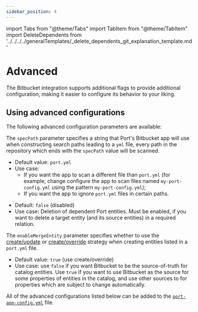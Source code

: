 ```yaml
---
sidebar_position: 4
---
```


import Tabs from "@theme/Tabs"
import TabItem from "@theme/TabItem"
import DeleteDependents from '../../../../generalTemplates/\_delete_dependents_git_explanation_template.md'

# Advanced

The Bitbucket integration supports additional flags to provide additional configuration, making it easier to configure its behavior to your liking.

## Using advanced configurations

The following advanced configuration parameters are available:

<Tabs groupId="config" queryString="parameter">

<TabItem label="Spec path" value="specPath">

The `specPath` parameter specifies a string that Port's Bitbucket app will use when constructing search paths leading to a `yml` file, every path in the repository which ends with the `specPath` value will be scanned.

- Default value: `port.yml`
- Use case:
  - If you want the app to scan a different file than `port.yml` (for example, change configure the app to scan files named `my-port-config.yml` using the pattern `my-port-config.yml`);
  - If you want the app to ignore `port.yml` files in certain paths.

</TabItem>

<TabItem label="Delete dependent entities" value="deleteDependent">

<DeleteDependents/>

- Default: `false` (disabled)
- Use case: Deletion of dependent Port entities. Must be enabled, if you want to delete a target entity (and its source entities) in a required relation.

</TabItem>

<TabItem label="Enable merge entity" value="enableMergeEntity">

The `enableMergeEntity` parameter specifies whether to use the [create/update](../../api/api.md?operation=create-update#usage) or [create/override](../../api/api.md?operation=create-override#usage) strategy when creating entities listed in a `port.yml` file.

- Default value: `true` (use create/override)
- Use case: use `false` if you want Bitbucket to be the source-of-truth for catalog entities. Use `true` if you want to use Bitbucket as the source for some properties of entities in the catalog, and use other sources to for properties which are subject to change automatically.

</TabItem>

</Tabs>

All of the advanced configurations listed below can be added to the [`port-app-config.yml`](./bitbucket.md#port-app-configyml-file) file.
